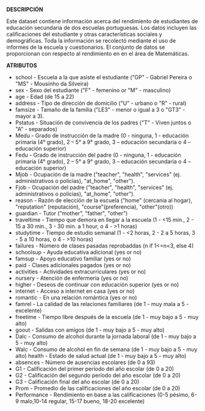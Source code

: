 **DESCRIPCIÓN**

Este dataset contiene información acerca del rendimiento de estudiantes de educación secundaria de dos escuelas portuguesas. Los datos incluyen las calificaciones del estudiante y otras características sociales y demográficas. Toda la información se recolectó mediante el uso de informes de la escuela y cuestionarios. El conjunto de datos se proporcionan con respecto al rendimiento en en el área de Matemáticas.

**ATRIBUTOS**

- school - Escuela a la que asiste el estudiante ("GP" - Gabriel Pereira o "MS" - Mousinho da Silveira)
- sex - Sexo del estudiante ("F" - femenino or "M" - masculino)
- age - Edad (de 15 a 22)
- address - Tipo de dirección de domicilio ("U" - urbano o "R" - rural)
- famsize - Tamaño de la familia ("LE3" - menor o igual a 3 o "GT3" - mayor a 3).
- Pstatus - Situación de convivencia de los padres ("T" - Viven juntos o "A" - separados)
- Medu - Grado de instrucción de la madre (0 - ninguna,  1 - educación primaria (4° grado), 2 – 5° a 9° grado, 3 – educación secundaria o 4 – educación superior)
- Fedu - Grado de instrucción del padre (0 - ninguna,  1 - educación primaria (4° grado), 2 – 5° a 9° grado, 3 – educación secundaria o 4 – educación superior)
- Mjob - Ocupación de la madre ("teacher", "health", "services" (ej. administrativos o policias), "at_home", "other").
- Fjob - Ocupación del padre ("teacher", "health", "services" (ej. administrativos o policias), "at_home", "other").
- reason - Razón de elección de la escuela ("home" (cercanía al hogar), "reputation" (reputación), "course"(preferencia), "other"(otro))
- guardian - Tutor ("mother", "father", "other")
- traveltime - Tiempo que demora en llegar a la escuela (1 - <15 min., 2 - 15 a 30 min., 3 - 30 min. a 1 hour, o 4 - >1 horas)
- studytime - Tiempo de estudio semanal (1 - <2 horas, 2 - 2 a 5 horas, 3 - 5 a 10 horas, o 4 - >10 horas)
- failures - Número de clases pasadas reprobaddas (n if 1<=n<3, else 4)
- schoolsup - Ayuda educativa adicional (yes or no)
- famsup - Apoyo educativo familiar (yes or no)
- paid - Clases adicionales pagados (yes or no)
- activities - Actividades extracurriculares (yes or no)
- nursery - Atención de enfermeria (yes or no)
- higher - Deseos de continuar con educación superior (yes or no)
- internet - Acceso a internet en casa (yes or no)
- romantic - En una relación romántica (yes or no)
- famrel - La calidad de las relaciones familiares (de 1 - muy mala a 5 - excelente)
- freetime - Tiempo libre después de la escuela (de 1 - muy bajo a 5 - muy alto)
- goout - Salidas con amigos (de 1 - muy bajo a 5 - muy alto)
- Dalc - Consumo de alcohol durante la jornada laboral (de 1 - muy bajo a 5 - muy alto)
- Walc - Consumo de alcohol en fin de semana (de 1 - muy bajo a 5 - muy alto)
health - Estado de salud actual (de 1 - muy bajo a 5 - muy alto)
- absences - Número de ausencias escolares (de 0 a 93)
- G1 - Calificación del primer período del año escolar (de 0 a 20)
- G2 - Calificación del segundo período  del año escolar (de 0 a 20)
- G3 - Calificación final del año escolar (de 0 a 20)
- Prom - Promedio de las calificaciones del año escolar (de 0 a 20)
- Performance - Rendimiento en base a las calificaciones (0-5 pésimo, 6-9 malo,10-14 regular, 15-17 bueno, 18-20 excelente) 
